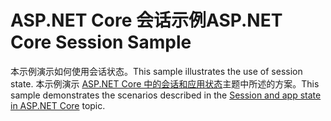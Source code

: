 # <a name="aspnet-core-session-sample"></a><span data-ttu-id="a194f-101">ASP.NET Core 会话示例</span><span class="sxs-lookup"><span data-stu-id="a194f-101">ASP.NET Core Session Sample</span></span>

<span data-ttu-id="a194f-102">本示例演示如何使用会话状态。</span><span class="sxs-lookup"><span data-stu-id="a194f-102">This sample illustrates the use of session state.</span></span> <span data-ttu-id="a194f-103">本示例演示 [ASP.NET Core 中的会话和应用状态](https://docs.microsoft.com/aspnet/core/fundamentals/app-state)主题中所述的方案。</span><span class="sxs-lookup"><span data-stu-id="a194f-103">This sample demonstrates the scenarios described in the [Session and app state in ASP.NET Core](https://docs.microsoft.com/aspnet/core/fundamentals/app-state) topic.</span></span>
